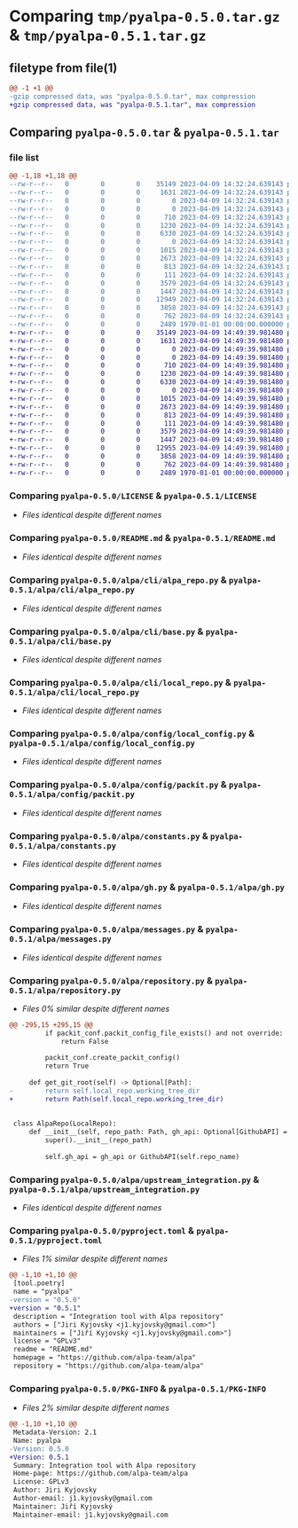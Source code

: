 # Comparing `tmp/pyalpa-0.5.0.tar.gz` & `tmp/pyalpa-0.5.1.tar.gz`

## filetype from file(1)

```diff
@@ -1 +1 @@
-gzip compressed data, was "pyalpa-0.5.0.tar", max compression
+gzip compressed data, was "pyalpa-0.5.1.tar", max compression
```

## Comparing `pyalpa-0.5.0.tar` & `pyalpa-0.5.1.tar`

### file list

```diff
@@ -1,18 +1,18 @@
--rw-r--r--   0        0        0    35149 2023-04-09 14:32:24.639143 pyalpa-0.5.0/LICENSE
--rw-r--r--   0        0        0     1631 2023-04-09 14:32:24.639143 pyalpa-0.5.0/README.md
--rw-r--r--   0        0        0        0 2023-04-09 14:32:24.639143 pyalpa-0.5.0/alpa/__init__.py
--rw-r--r--   0        0        0        0 2023-04-09 14:32:24.639143 pyalpa-0.5.0/alpa/cli/__init__.py
--rw-r--r--   0        0        0      710 2023-04-09 14:32:24.639143 pyalpa-0.5.0/alpa/cli/alpa_repo.py
--rw-r--r--   0        0        0     1230 2023-04-09 14:32:24.639143 pyalpa-0.5.0/alpa/cli/base.py
--rw-r--r--   0        0        0     6330 2023-04-09 14:32:24.639143 pyalpa-0.5.0/alpa/cli/local_repo.py
--rw-r--r--   0        0        0        0 2023-04-09 14:32:24.639143 pyalpa-0.5.0/alpa/config/__init__.py
--rw-r--r--   0        0        0     1015 2023-04-09 14:32:24.639143 pyalpa-0.5.0/alpa/config/local_config.py
--rw-r--r--   0        0        0     2673 2023-04-09 14:32:24.639143 pyalpa-0.5.0/alpa/config/packit.py
--rw-r--r--   0        0        0      813 2023-04-09 14:32:24.639143 pyalpa-0.5.0/alpa/constants.py
--rw-r--r--   0        0        0      111 2023-04-09 14:32:24.639143 pyalpa-0.5.0/alpa/exceptions.py
--rw-r--r--   0        0        0     3579 2023-04-09 14:32:24.639143 pyalpa-0.5.0/alpa/gh.py
--rw-r--r--   0        0        0     1447 2023-04-09 14:32:24.639143 pyalpa-0.5.0/alpa/messages.py
--rw-r--r--   0        0        0    12949 2023-04-09 14:32:24.639143 pyalpa-0.5.0/alpa/repository.py
--rw-r--r--   0        0        0     3858 2023-04-09 14:32:24.639143 pyalpa-0.5.0/alpa/upstream_integration.py
--rw-r--r--   0        0        0      762 2023-04-09 14:32:24.639143 pyalpa-0.5.0/pyproject.toml
--rw-r--r--   0        0        0     2489 1970-01-01 00:00:00.000000 pyalpa-0.5.0/PKG-INFO
+-rw-r--r--   0        0        0    35149 2023-04-09 14:49:39.981480 pyalpa-0.5.1/LICENSE
+-rw-r--r--   0        0        0     1631 2023-04-09 14:49:39.981480 pyalpa-0.5.1/README.md
+-rw-r--r--   0        0        0        0 2023-04-09 14:49:39.981480 pyalpa-0.5.1/alpa/__init__.py
+-rw-r--r--   0        0        0        0 2023-04-09 14:49:39.981480 pyalpa-0.5.1/alpa/cli/__init__.py
+-rw-r--r--   0        0        0      710 2023-04-09 14:49:39.981480 pyalpa-0.5.1/alpa/cli/alpa_repo.py
+-rw-r--r--   0        0        0     1230 2023-04-09 14:49:39.981480 pyalpa-0.5.1/alpa/cli/base.py
+-rw-r--r--   0        0        0     6330 2023-04-09 14:49:39.981480 pyalpa-0.5.1/alpa/cli/local_repo.py
+-rw-r--r--   0        0        0        0 2023-04-09 14:49:39.981480 pyalpa-0.5.1/alpa/config/__init__.py
+-rw-r--r--   0        0        0     1015 2023-04-09 14:49:39.981480 pyalpa-0.5.1/alpa/config/local_config.py
+-rw-r--r--   0        0        0     2673 2023-04-09 14:49:39.981480 pyalpa-0.5.1/alpa/config/packit.py
+-rw-r--r--   0        0        0      813 2023-04-09 14:49:39.981480 pyalpa-0.5.1/alpa/constants.py
+-rw-r--r--   0        0        0      111 2023-04-09 14:49:39.981480 pyalpa-0.5.1/alpa/exceptions.py
+-rw-r--r--   0        0        0     3579 2023-04-09 14:49:39.981480 pyalpa-0.5.1/alpa/gh.py
+-rw-r--r--   0        0        0     1447 2023-04-09 14:49:39.981480 pyalpa-0.5.1/alpa/messages.py
+-rw-r--r--   0        0        0    12955 2023-04-09 14:49:39.981480 pyalpa-0.5.1/alpa/repository.py
+-rw-r--r--   0        0        0     3858 2023-04-09 14:49:39.981480 pyalpa-0.5.1/alpa/upstream_integration.py
+-rw-r--r--   0        0        0      762 2023-04-09 14:49:39.981480 pyalpa-0.5.1/pyproject.toml
+-rw-r--r--   0        0        0     2489 1970-01-01 00:00:00.000000 pyalpa-0.5.1/PKG-INFO
```

### Comparing `pyalpa-0.5.0/LICENSE` & `pyalpa-0.5.1/LICENSE`

 * *Files identical despite different names*

### Comparing `pyalpa-0.5.0/README.md` & `pyalpa-0.5.1/README.md`

 * *Files identical despite different names*

### Comparing `pyalpa-0.5.0/alpa/cli/alpa_repo.py` & `pyalpa-0.5.1/alpa/cli/alpa_repo.py`

 * *Files identical despite different names*

### Comparing `pyalpa-0.5.0/alpa/cli/base.py` & `pyalpa-0.5.1/alpa/cli/base.py`

 * *Files identical despite different names*

### Comparing `pyalpa-0.5.0/alpa/cli/local_repo.py` & `pyalpa-0.5.1/alpa/cli/local_repo.py`

 * *Files identical despite different names*

### Comparing `pyalpa-0.5.0/alpa/config/local_config.py` & `pyalpa-0.5.1/alpa/config/local_config.py`

 * *Files identical despite different names*

### Comparing `pyalpa-0.5.0/alpa/config/packit.py` & `pyalpa-0.5.1/alpa/config/packit.py`

 * *Files identical despite different names*

### Comparing `pyalpa-0.5.0/alpa/constants.py` & `pyalpa-0.5.1/alpa/constants.py`

 * *Files identical despite different names*

### Comparing `pyalpa-0.5.0/alpa/gh.py` & `pyalpa-0.5.1/alpa/gh.py`

 * *Files identical despite different names*

### Comparing `pyalpa-0.5.0/alpa/messages.py` & `pyalpa-0.5.1/alpa/messages.py`

 * *Files identical despite different names*

### Comparing `pyalpa-0.5.0/alpa/repository.py` & `pyalpa-0.5.1/alpa/repository.py`

 * *Files 0% similar despite different names*

```diff
@@ -295,15 +295,15 @@
         if packit_conf.packit_config_file_exists() and not override:
             return False
 
         packit_conf.create_packit_config()
         return True
 
     def get_git_root(self) -> Optional[Path]:
-        return self.local_repo.working_tree_dir
+        return Path(self.local_repo.working_tree_dir)
 
 
 class AlpaRepo(LocalRepo):
     def __init__(self, repo_path: Path, gh_api: Optional[GithubAPI] = None) -> None:
         super().__init__(repo_path)
 
         self.gh_api = gh_api or GithubAPI(self.repo_name)
```

### Comparing `pyalpa-0.5.0/alpa/upstream_integration.py` & `pyalpa-0.5.1/alpa/upstream_integration.py`

 * *Files identical despite different names*

### Comparing `pyalpa-0.5.0/pyproject.toml` & `pyalpa-0.5.1/pyproject.toml`

 * *Files 1% similar despite different names*

```diff
@@ -1,10 +1,10 @@
 [tool.poetry]
 name = "pyalpa"
-version = "0.5.0"
+version = "0.5.1"
 description = "Integration tool with Alpa repository"
 authors = ["Jiri Kyjovsky <j1.kyjovsky@gmail.com>"]
 maintainers = ["Jiří Kyjovský <j1.kyjovsky@gmail.com>"]
 license = "GPLv3"
 readme = "README.md"
 homepage = "https://github.com/alpa-team/alpa"
 repository = "https://github.com/alpa-team/alpa"
```

### Comparing `pyalpa-0.5.0/PKG-INFO` & `pyalpa-0.5.1/PKG-INFO`

 * *Files 2% similar despite different names*

```diff
@@ -1,10 +1,10 @@
 Metadata-Version: 2.1
 Name: pyalpa
-Version: 0.5.0
+Version: 0.5.1
 Summary: Integration tool with Alpa repository
 Home-page: https://github.com/alpa-team/alpa
 License: GPLv3
 Author: Jiri Kyjovsky
 Author-email: j1.kyjovsky@gmail.com
 Maintainer: Jiří Kyjovský
 Maintainer-email: j1.kyjovsky@gmail.com
```

